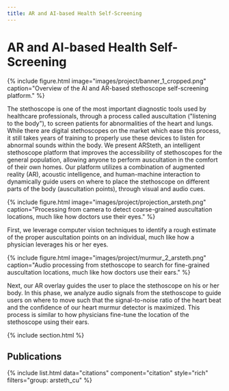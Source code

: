 ```yaml
---
title: AR and AI-based Health Self-Screening
---
```


# AR and AI-based Health Self-Screening

{%
  include figure.html
  image="images/project/banner_1_cropped.png"
  caption="Overview of the AI and AR-based stethoscope self-screening platform."
%}

The stethoscope is one of the most important diagnostic tools used by healthcare professionals, through a process called auscultation ("listening to the body"), to screen patients for abnormalities of the heart and lungs. While there are digital stethoscopes on the market which ease this process, it still takes years of training to properly use these devices to listen for abnormal sounds within the body. We present ARSteth, an intelligent stethoscope platform that improves the accessibility of stethoscopes for the general population, allowing anyone to perform auscultation in the comfort of their own homes. Our platform utilizes a combination of augmented reality (AR), acoustic intelligence, and human-machine interaction to dynamically guide users on where to place the stethoscope on different parts of the body (auscultation points), through visual and audio cues.

{%
  include figure.html
  image="images/project/projection_arsteth.png"
  caption="Processing from camera to detect coarse-grained auscultation locations, much like how doctors use their eyes."
%}

First, we leverage computer vision techniques to identify a rough estimate of the proper auscultation points on an individual, much like how a physician leverages his or her eyes.

{%
  include figure.html
  image="images/project/murmur_2_arsteth.png"
  caption="Audio processing from stethoscope to search for fine-grained auscultation locations, much like how doctors use their ears."
%}

Next, our AR overlay guides the user to place the stethoscope on his or her body. In this phase, we analyze audio signals from the stethoscope to guide users on where to move such that the signal-to-noise ratio of the heart beat and the confidence of our heart murmur detector is maximized. This process is similar to how physicians fine-tune the location of the stethoscope using their ears.

{% include section.html %}

## Publications

{% include list.html data="citations" component="citation" style="rich" filters="group: arsteth_cu" %}

